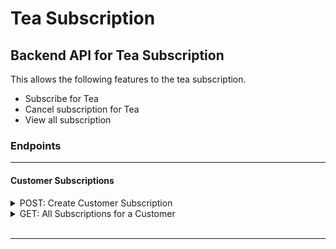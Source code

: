 # Tea Subscription

## Backend API for Tea Subscription

This allows the following features to the tea subscription.
- Subscribe for Tea
- Cancel subscription for Tea
- View all subscription

### Endpoints

---

#### Customer Subscriptions
<details>
  <summary>POST: Create Customer Subscription</summary>
  
  <br>
  Request:

  ```JS
  POST /api/v1/customer_subscriptions
  ```


  Headers:

  ```JS
  Content-Type: application/json
  ```


  Body: 

	```JSON
	{
		"customer_id": "14",
		"subscription_id": "1"
	}
	```

  <br>

  Response: 

	```JSON
		{
			"data": {
				"id": "13",
				"type": "customer_subscription",
				"attributes": {
					"customer_id": 2,
					"subscription_id": 2
				}
			}
		}
	```

</details>

<details>
  <summary>GET: All Subscriptions for a Customer</summary>
  
  <br>
  Request:

  ```JS
  GET /api/v1/customer_subscriptions
  ```

  Params: 

  | Name | Requirement | Type | Description |
  | ----- | ----------- | -----| -------------- | 
  | `customer_id` | Required | string | Customer ID


	Response:

	```JSON
	{
    "data": [
			{
				"id": "1",
				"type": "subscriptions",
				"attributes": {
					"title": "Premium",
					"price": 59.5643354788551,
					"status": "inactive",
					"frequency": 0
				}
			},
			{
				"id": "2",
				"type": "subscriptions",
				"attributes": {
					"title": "Bronze",
					"price": 91.0314572295903,
					"status": "inactive",
					"frequency": 0
				}
			},
		{
				"id": "3",
				"type": "subscriptions",
				"attributes": {
					"title": "Student",
					"price": 21.758283638327228,
					"status": "active",
					"frequency": 0
				}
			}
    ]
	}
	```

</details>
<br>

---

<br>
